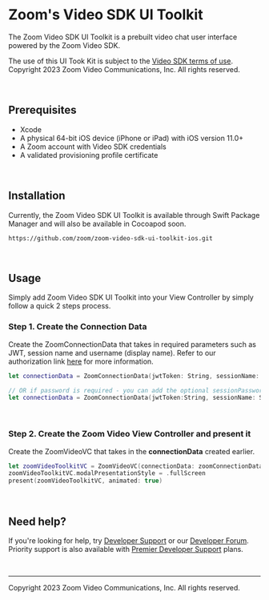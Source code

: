 # Zoom's Video SDK UI Toolkit

The Zoom Video SDK UI Toolkit is a prebuilt video chat user interface powered by the Zoom Video SDK.

The use of this UI Took Kit is subject to the [Video SDK terms of use](https://explore.zoom.us/en/video-sdk-terms/). Copyright 2023 Zoom Video Communications, Inc. All rights reserved.

<br>

## Prerequisites

- Xcode
- A physical 64-bit iOS device (iPhone or iPad) with iOS version 11.0+
- A Zoom account with Video SDK credentials
- A validated provisioning profile certificate

<br>

## Installation

Currently, the Zoom Video SDK UI Toolkit is available through Swift Package Manager and will also be available in Cocoapod soon.

```
https://github.com/zoom/zoom-video-sdk-ui-toolkit-ios.git
```

<br>

## Usage

Simply add Zoom Video SDK UI Toolkit into your View Controller by simply follow a quick 2 steps process.

### Step 1. Create the Connection Data

Create the ZoomConnectionData that takes in required parameters such as JWT, session name and username (display name). Refer to our authorization link [here](https://developers.zoom.us/docs/video-sdk/auth/#generate-a-video-sdk-jwt) for more information.

```Swift
let connectionData = ZoomConnectionData(jwtToken: String, sessionName: String, userName: String)

// OR if password is required - you can add the optional sessionPassword parameter
let connectionData = ZoomConnectionData(jwtToken:String, sessionName: String, sessionPassword: String, userName: String)
```

<br>

### Step 2. Create the Zoom Video View Controller and present it

Create the ZoomVideoVC that takes in the **connectionData** created earlier.

```Swift
let zoomVideoToolkitVC = ZoomVideoVC(connectionData: zoomConnectionData)
zoomVideoToolkitVC.modalPresentationStyle = .fullScreen
present(zoomVideoToolkitVC, animated: true)
```

<br>

## Need help?

If you're looking for help, try [Developer Support](https://devsupport.zoom.us/hc/en-us) or our [Developer Forum](https://devforum.zoom.us/). Priority support is also available with [Premier Developer Support](https://explore.zoom.us/docs/en-us/developer-support-plans.html) plans.

<br>

---

Copyright 2023 Zoom Video Communications, Inc. All rights reserved.
